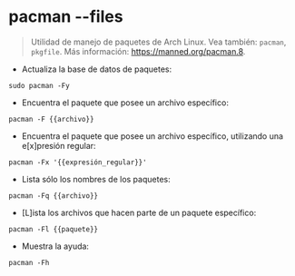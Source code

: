 # pacman --files

> Utilidad de manejo de paquetes de Arch Linux.
> Vea también: `pacman`, `pkgfile`.
> Más información: <https://manned.org/pacman.8>.

- Actualiza la base de datos de paquetes:

`sudo pacman -Fy`

- Encuentra el paquete que posee un archivo específico:

`pacman -F {{archivo}}`

- Encuentra el paquete que posee un archivo específico, utilizando una e[x]presión regular:

`pacman -Fx '{{expresión_regular}}'`

- Lista sólo los nombres de los paquetes:

`pacman -Fq {{archivo}}`

- [L]ista los archivos que hacen parte de un paquete específico:

`pacman -Fl {{paquete}}`

- Muestra la ayuda:

`pacman -Fh`
